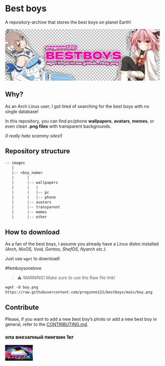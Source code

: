 # Best boys 
A repository-archive that stores the best boys on planet Earth!

![preview](./preview.png)

## Why?
As an Arch Linux user, I got tired of searching for the best boys with no single database!

In this repository, you can find pc/phone **wallpapers**, **avatars**, **memes**, or even clean **.png files** with transparent backgrounds.

*(I really hate scammy sites!)*

## Repository structure
```text
-- images
   |
   |-- <boy_name>
   |	  |
   |	  |-- wallpapers
   |	  |   |
   |	  |   |-- pc
   |	  |   |-- phone
   |	  |-- avatars
   |	  |-- transparent
   |	  |-- memes
   |	  |-- other
```

## How to download
As a fan of the best boys, I assume you already have a Linux distro installed *(Arch, NixOS, Void, Gentoo, ShefOS, Nyarch etc.).*

Just use `wget` to download!

#femboysonelove

> ⚠️ WARNING! Make sure to use the Raw file link!

```shell  
wget -O boy.png https://raw.githubusercontent.com/progzone122/bestboys/main/boy.png
```


## Contribute
Please, if you want to add a new best boy’s photo or add a new best boy in general, refer to the [CONTRIBUTING.md](./CONTRIBUTING.md).



### опа внезапный пингвин 1кг
![320kg_puzo](./images/320kg_puzo.jpg)
